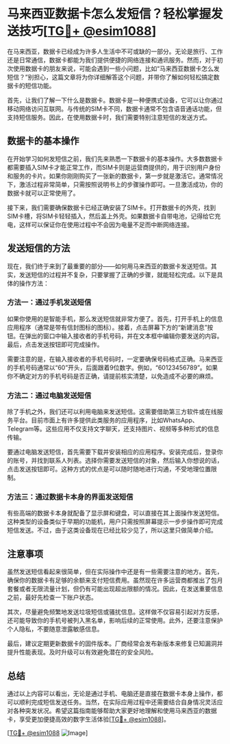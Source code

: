 # 马来西亚数据卡怎么发短信？轻松掌握发送技巧[[TG💪+ @esim1088](https://t.me/s/esim1088)]

在马来西亚，数据卡已经成为许多人生活中不可或缺的一部分。无论是旅行、工作还是日常通信，数据卡都能为我们提供便捷的网络连接和通讯服务。然而，对于初次使用数据卡的朋友来说，可能会遇到一些小问题，比如“马来西亚数据卡怎么发短信？”别担心，这篇文章将为你详细解答这个问题，并带你了解如何轻松搞定数据卡的短信功能。

首先，让我们了解一下什么是数据卡。数据卡是一种便携式设备，它可以让你通过移动网络访问互联网。与传统的SIM卡不同，数据卡通常不包含语音通话功能，但支持短信服务。因此，在使用数据卡时，我们需要特别注意短信的发送方式。

## 数据卡的基本操作

在开始学习如何发短信之前，我们先来熟悉一下数据卡的基本操作。大多数数据卡都需要插入SIM卡才能正常工作，而SIM卡则是运营商提供的，用于识别用户身份和服务的卡片。如果你刚刚购买了一张新的数据卡，第一步就是激活它。通常情况下，激活过程非常简单，只需按照说明书上的步骤操作即可。一旦激活成功，你的数据卡就可以正常使用了。

接下来，我们需要确保数据卡已经正确安装了SIM卡。打开数据卡的外壳，找到SIM卡槽，将SIM卡轻轻插入，然后盖上外壳。如果数据卡自带电池，记得给它充电，这样可以保证你在使用过程中不会因为电量不足而中断网络连接。

## 发送短信的方法

现在，我们终于来到了最重要的部分——如何用马来西亚的数据卡发送短信。其实，发送短信的过程并不复杂，只要掌握了正确的步骤，就能轻松完成。以下是具体的操作方法：

### 方法一：通过手机发送短信

如果你使用的是智能手机，那么发送短信就非常方便了。首先，打开手机上的信息应用程序（通常是带有信封图标的图标）。接着，点击屏幕下方的“新建消息”按钮。在弹出的窗口中输入接收者的手机号码，并在文本框中编辑你要发送的内容。最后，点击发送按钮即可完成操作。

需要注意的是，在输入接收者的手机号码时，一定要确保号码格式正确。马来西亚的手机号码通常以“60”开头，后面跟着9位数字。例如，“60123456789”。如果你不确定对方的手机号码是否正确，请提前核实清楚，以免造成不必要的麻烦。

### 方法二：通过电脑发送短信

除了手机之外，我们还可以利用电脑来发送短信。这需要借助第三方软件或在线服务平台。目前市面上有许多提供此类服务的应用程序，比如WhatsApp、Telegram等。这些应用不仅支持文字聊天，还支持图片、视频等多种形式的信息传输。

要通过电脑发送短信，首先需要下载并安装相应的应用程序。安装完成后，登录你的账号，并找到联系人列表。选择你需要发送短信的对象，然后输入你想说的话，点击发送按钮即可。这种方式的优点是可以随时随地进行沟通，不受地理位置限制。

### 方法三：通过数据卡本身的界面发送短信

有些高端的数据卡本身就配备了显示屏和键盘，可以直接在其上面操作发送短信。这种类型的设备类似于早期的功能机，用户只需按照屏幕提示一步步操作即可完成短信发送。不过，由于这类设备现在已经比较少见了，所以这里只做简单介绍。

## 注意事项

虽然发送短信看起来很简单，但在实际操作中还是有一些需要注意的地方。首先，确保你的数据卡有足够的余额来支付短信费用。虽然现在许多运营商都推出了包月套餐或者无限流量计划，但仍有可能出现超出限额的情况。因此，在发送重要信息之前，最好先检查一下账户状态。

其次，尽量避免频繁地发送垃圾短信或骚扰信息。这样做不仅容易引起对方反感，还可能导致你的手机号被列入黑名单，影响后续的正常使用。此外，还要注意保护个人隐私，不要随意泄露敏感信息。

最后，建议定期更新数据卡的固件版本。厂商经常会发布新版本来修复已知漏洞并提升性能表现。及时升级可以有效避免潜在的安全风险。

## 总结

通过以上内容可以看出，无论是通过手机、电脑还是直接在数据卡本身上操作，都可以顺利完成短信发送任务。当然，在实际应用过程中还需要结合自身情况灵活应对各种突发状况。希望这篇指南能够帮助大家更好地理解和使用马来西亚的数据卡，享受更加便捷高效的数字生活体验[[TG💪+ @esim1088](https://t.me/s/esim1088)]。

[[TG💪+ @esim1088](https://t.me/s/esim1088) ![Image](https://i.postimg.cc/4NQfJmqS/Snipaste-2025-05-13-00-14-12.png)]